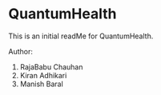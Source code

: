 # QuantumHealth

This is an initial readMe for QuantumHealth. 


Author:

1. RajaBabu Chauhan
2. Kiran Adhikari
3. Manish Baral
